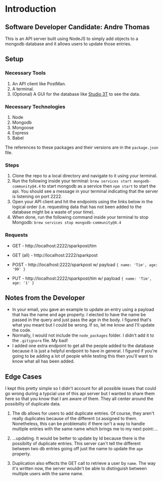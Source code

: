 # Introduction
## Software Developer Candidate: Andre Thomas 

This is an API server built using NodeJS to simply add objects to a mongodb database and it allows users to update those entries.

## Setup
### Necessary Tools
1. An API client like PostMan.
2. A terminal.
3. (Optional) A GUI for the database like [Studio 3T](https://studio3t.com/download/) to see the data.

### Necessary Technologies
1. Node
2. Mongodb
3. Mongoose
4. Express
5. Babel

The references to these packages and their versions are in the `package.json` file.

### Steps
1. Clone the repo to a local directory and navigate to it using your terminal.
1. Run the following inside your terminal:
`brew services start mongodb-community@4.4` to start mongodb as a service then `npm start` to start the api. You should see a message in your terminal indicating that the server is listening on port 2222.
2. Open your API client and hit the endpoints using the links below in the logical order (i.e. requesting data that has not been added to the database might be a waste of your time).
3. When done, run the following command inside your terminal to stop Mongodb: `brew services stop mongodb-community@4.4` 

### Requests
- GET - http://localhost:2222/sparkpost/tim
- GET (all) - http://localhost:2222/sparkpost

- POST - http://localhost:2222/sparkpost w/ payload `{ name: 'Tim', age: '99' }`

- PUT - http://localhost:2222/sparkpost/tim w/ payload `{ name: 'Tim', age: '1' }`

## Notes from the Developer
- In your email, you gave an example to update an entry using a payload that has the name and age property. I elected to have the name be passed in the query and just pass the age in the body. I figured that's what you meant but I could be wrong. If so, let me know and I'll update the code.
- Normally, I would not include the `node_packages` folder. I didn't add it to the `.gitignore` file. My bad!
- I added one extra endpoint to get all the people added to the database because it is just a helpful endpoint to have in general. I figured if you're going to be adding a lot of people while testing this then you'll want to know what all has been added.

## Edge Cases
I kept this pretty simple so I didn't account for all possible issues that could go wrong during a typcial use of this api server but I wanted to share them here so that you know that I am aware of them. They all center around the possibilty of duplicate data.

1. The db allows for users to add duplicate entries. Of course, they aren't really duplicates because of the different `Id` assigned to them. Nonetheless, this can be problematic if there isn't a way to handle multiple entries with the same name which brings me to my next point:...

2. ...updating. It would be better to update by Id because there is the possibilty of duplicate entries. This server can't tell the different between two db entries going off just the name to update the `age` property.

3. Duplication also effects the GET call to retrieve a user by `name`. The way it's written now, the server wouldn't be able to distinguish between multiple users with the same name.
